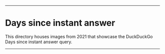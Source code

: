 
***

# Days since instant answer

This directory houses images from 2021 that showcase the DuckDuckGo Days since <date> instant answer query.

***
